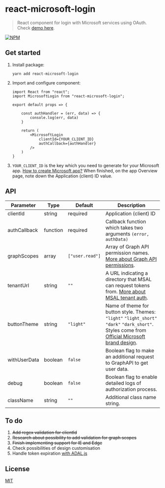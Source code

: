 # react-microsoft-login

>React component for login with Microsoft services using OAuth. Check [demo here](https://alexandrtovmach.github.io/react-microsoft-login/).

[![NPM](https://nodei.co/npm/react-microsoft-login.png)](https://www.npmjs.com/package/react-microsoft-login)

## Get started
1. Install package: 
    ```
    yarn add react-microsoft-login
    ```
2. Import and configure component:
    ```
    import React from "react";
    import MicrosoftLogin from "react-microsoft-login";

    export default props => {
        
        const authHandler = (err, data) => {
            console.log(err, data)
        }
        
        return (
            <MicrosoftLogin
                clientId={YOUR_CLIENT_ID}
                authCallback={authHandler}
            />
        )
    }

    ```
3. `YOUR_CLIENT_ID` is the key which you need to generate for your Microsoft app. [How to create Microsoft app?](https://docs.microsoft.com/en-us/azure/active-directory/develop/quickstart-v2-register-an-app) When finished, on the app Overview page, note down the Application (client) ID value.


## API

| Parameter     | Type       | Default         | Description                                                     |
|---------------|------------|-----------------|-----------------------------------------------------------------|
| clientId      | string     | required        | Application (client) ID                                         |
| authCallback  | function   | required        | Callback function which takes two arguments `(error, authData)` |
| graphScopes   | array      | `["user.read"]` | Array of Graph API permission names. [More about Graph API permissions](https://developer.microsoft.com/en-us/graph/docs/concepts/permissions_reference).|
| tenantUrl     | string     | `""`            | A URL indicating a directory that MSAL can request tokens from. [More about MSAL tenant auth](https://github.com/AzureAD/microsoft-authentication-library-for-js/wiki/MSAL-basics).|
| buttonTheme   | string     | `"light"`       | Name of theme for button style. Themes: `"light"` `"light_short"` `"dark"` `"dark_short"`. Styles come from [Official Microsoft brand design](https://docs.microsoft.com/en-us/azure/active-directory/develop/howto-add-branding-in-azure-ad-apps).|
| withUserData  | boolean    | `false`         | Boolean flag to make an additional request to GraphAPI to get user data. |
| debug         | boolean    | `false`         | Boolean flag to enable detailed logs of authorization process. |
| className     | string     | `""`            | Additional class name string. |

  


## To do
1. ~~Add regex validation for clientId~~
2. ~~Research about possibility to add validation for graph scopes~~
3. ~~Finish implementing support for IE and Edge~~
4. Check possibilities of design customisation
5. Handle token expiration [with ADAL.js](https://docs.microsoft.com/en-us/azure/active-directory/develop/single-page-application#token-expiration)

## License

[MIT](https://github.com/nishanths/license/blob/master/LICENSE)
